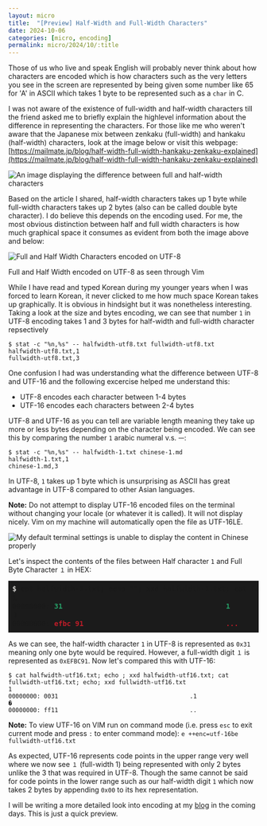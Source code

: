 ```yaml
---
layout: micro
title:  "[Preview] Half-Width and Full-Width Characters"
date: 2024-10-06
categories: [micro, encoding]
permalink: micro/2024/10/:title
---
```


Those of us who live and speak English will probably never think about how characters are encoded which is how characters such as the 
very letters you see in the screen are represented by being given some number like 65 for 'A' in ASCII which takes 1 byte to be represented 
such as a `char` in C.

I was not aware of the existence of full-width and half-width characters till the friend asked me to briefly explain the highlevel 
information about the difference in representing the characters. For those like me who weren't aware that the Japanese mix between 
zenkaku (full-width) and hankaku (half-width) characters, look at the image below or visit this webpage: [https://mailmate.jp/blog/half-width-full-width-hankaku-zenkaku-explained](https://mailmate.jp/blog/half-width-full-width-hankaku-zenkaku-explained)

![An image displaying the difference between full and half-width characters](https://images.ctfassets.net/rrofptqvevic/3276rMt8nR8HEVYYAhhZvV/633c276e889c8dd101c4ea89cc07f82d/image_-_2023-07-21T105935.292.webp)

Based on the article I shared, half-width characters takes up 1 byte while full-width characters takes up 2 bytes (also can be called double byte character). 
I do believe this depends on 
the encoding used. For me, the most obvious distinction between half and full width characters is how much graphical space it consumes as 
evident from both the image above and below:

![Full and Half Width Characters encoded on UTF-8](https://zakuarbor.github.io/blog/assets/programming/encoding/full-half-width.png)
<p class = "caption">Full and Half Width encoded on UTF-8 as seen through Vim</p>

While I have read and typed Korean during my younger years when I was forced to learn Korean, it never clicked to me how much space Korean 
takes up graphically. It is obvious in hindsight but it was nonetheless interesting. Taking a look at the size and bytes encoding, we can 
see that number `1` in UTF-8 encoding takes 1 and 3 bytes for half-width and full-width character repsectively

```
$ stat -c "%n,%s" -- halfwidth-utf8.txt fullwidth-utf8.txt 
halfwidth-utf8.txt,1
fullwidth-utf8.txt,3
```

One confusion I had was understanding what the difference between UTF-8 and UTF-16 and the following excercise helped me understand this:
* UTF-8 encodes each character between 1-4 bytes
* UTF-16 encodes each characters between 2-4 bytes

UTF-8 and UTF-16 as you can tell are variable length meaning they take up more or less bytes depending on the character being encoded. We can 
see this by comparing the number `1` arabic numeral v.s. `一`:

```
$ stat -c "%n,%s" -- halfwidth-1.txt chinese-1.md 
halfwidth-1.txt,1
chinese-1.md,3
```

In UTF-8, `1` takes up 1 byte which is unsurprising as ASCII has great advantage in UTF-8 compared to other Asian languages.

**Note:** Do not attempt to display UTF-16 encoded files on the terminal without changing your locale (or whatever it is called). It will not display nicely. Vim on my machine will automatically open the file as UTF-16LE.

![My default terminal settings is unable to display the content in Chinese properly](https://zakuarbor.github.io/blog/assets/programming/encoding/full-half-width.png)

Let's inspect the contents of the files between Half character `1` and Full Byte Character `１` in HEX:
<pre class = "highlight" style = "background-color: #1b1b1b; padding: .5rem; line-height: 1.25em"><font color="#D0CFCC"><b>$ </b></font>cat halfwidth-1.txt; echo &quot;&quot;; xxd halfwidth-1.txt; cat fullwidth-1.txt ; echo &quot;&quot;; xxd fullwidth-1.txt 
1
00000000: <font color="#26A269"><b>31</b></font>                      <font color="#C01C28"><b>               </b></font>  <font color="#26A269"><b>1</b></font>
１
00000000: <font color="#C01C28"><b>efbc</b></font> <font color="#C01C28"><b>91</b></font>                   <font color="#C01C28"><b>             </b></font>  <font color="#C01C28"><b>...</b></font>
</pre>

As we can see, the half-width character `1` in UTF-8 is represented as `0x31` meaning only one byte would be required. However, a full-width 
digit `１` is represented as `0xEFBC91`. Now let's compared this with UTF-16:

```
$ cat halfwidth-utf16.txt; echo ; xxd halfwidth-utf16.txt; cat fullwidth-utf16.txt; echo; xxd fullwidth-utf16.txt 
1
00000000: 0031                                     .1
�
00000000: ff11                                     ..
```

**Note:** To view UTF-16 on VIM run on command mode (i.e. press `esc` to exit current mode and press `:` to enter command mode): `e ++enc=utf-16be fullwidth-utf16.txt`

As expected, UTF-16 represents code points in the upper range very well where we now see `１` (full-width 1) being represented with only 2 bytes unlike the 3 that was required in UTF-8. 
Though the same cannot be said for code points in the lower range such as our half-width digit 	`1` which now takes 2 bytes by appending `0x00` to its hex representation.

I will be writing a more detailed look into encoding at my [blog](https://zakuarbor.github.io/blog/) in the coming days. This is just a quick preview.
